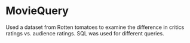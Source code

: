# MovieQuery

Used a dataset from Rotten tomatoes to examine the difference in critics ratings vs. audience ratings. SQL was used for different queries.
